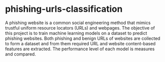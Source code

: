 # phishing-urls-classification

A phishing website is a common social engineering method that mimics trustful uniform resource locators (URLs) and webpages. The objective of this project is to train machine learning models on a dataset to predict phishing websites. Both phishing and benign URLs of websites are collected to form a dataset and from them required URL and website content-based features are extracted. The performance level of each model is measures and compared.
